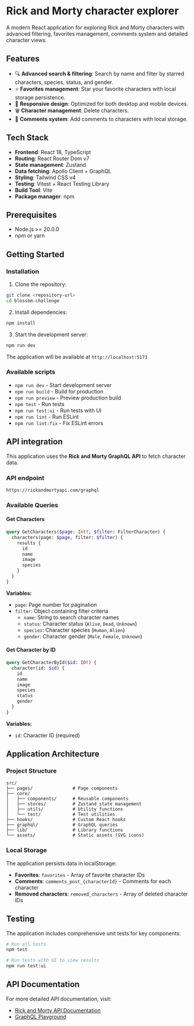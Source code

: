 # Rick and Morty character explorer

A modern React application for exploring Rick and Morty characters with advanced filtering, favorites management, comments system and detailed character views.

## Features

- 🔍 **Advanced search & filtering**: Search by name and filter by starred characters, species, status, and gender.
- ⭐ **Favorites management**: Star your favorite characters with local storage persistence.
- 📱 **Responsive design**: Optimized for both desktop and mobile devices.
- 🗑️ **Character management**: Delete characters.
- 💬 **Comments system**: Add comments to characters with local storage.

## Tech Stack

- **Frontend**: React 18, TypeScript
- **Routing**: React Router Dom v7
- **State management**: Zustand
- **Data fetching**: Apollo Client + GraphQL
- **Styling**: Tailwind CSS v4
- **Testing**: Vitest + React Testing Library
- **Build Tool**: Vite
- **Package manager**: npm

## Prerequisites

- Node.js >= 20.0.0
- npm or yarn

## Getting Started

### Installation

1. Clone the repository:

```bash
git clone <repository-url>
cd blossom-challenge
```

2. Install dependencies:

```bash
npm install
```

3. Start the development server:

```bash
npm run dev
```

The application will be available at `http://localhost:5173`

### Available scripts

- `npm run dev` - Start development server
- `npm run build` - Build for production
- `npm run preview` - Preview production build
- `npm test` - Run tests
- `npm run test:ui` - Run tests with UI
- `npm run lint` - Run ESLint
- `npm run lint:fix` - Fix ESLint errors

## API integration

This application uses the **Rick and Morty GraphQL API** to fetch character data.

### API endpoint

```
https://rickandmortyapi.com/graphql
```

### Available Queries

#### Get Characters

```graphql
query GetCharacters($page: Int!, $filter: FilterCharacter) {
  characters(page: $page, filter: $filter) {
    results {
      id
      name
      image
      species
    }
  }
}
```

**Variables:**

- `page`: Page number for pagination
- `filter`: Object containing filter criteria
  - `name`: String to search character names
  - `status`: Character status (`Alive`, `Dead`, `Unknown`)
  - `species`: Character species (`Human`, `Alien`)
  - `gender`: Character gender (`Male`, `Female`, `Unknown`)

#### Get Character by ID

```graphql
query GetCharacterById($id: ID!) {
  character(id: $id) {
    id
    name
    image
    species
    status
    gender
  }
}
```

**Variables:**

- `id`: Character ID (required)

## Application Architecture

### Project Structure

```
src/
├── pages/               # Page components
├── core/
│   ├── components/      # Reusable components
│   ├── stores/          # Zustand state management
│   ├── utils/           # Utility functions
│   └── test/            # Test utilities
├── hooks/               # Custom React hooks
├── graphql/             # GraphQL queries
├── lib/                 # Library functions
└── assets/              # Static assets (SVG icons)
```

### Local Storage

The application persists data in localStorage:

- **Favorites**: `favorites` - Array of favorite character IDs
- **Comments**: `comments_post_{characterId}` - Comments for each character
- **Removed characters**: `removed_characters` - Array of deleted character IDs

## Testing

The application includes comprehensive unit tests for key components:

```bash
# Run all tests
npm test

# Run tests with UI to view results
npm run test:ui
```

## API Documentation

For more detailed API documentation, visit:

- [Rick and Morty API Documentation](https://rickandmortyapi.com/documentation)
- [GraphQL Playground](https://rickandmortyapi.com/graphql)
